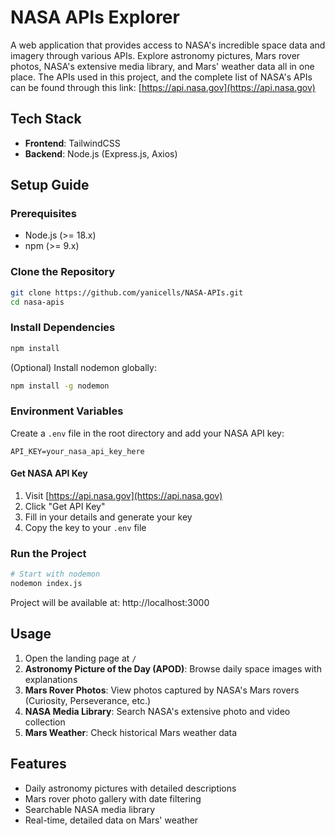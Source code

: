 # NASA APIs Explorer

A web application that provides access to NASA's incredible space data and imagery through various APIs. Explore astronomy pictures, Mars rover photos, NASA's extensive media library, and Mars' weather data all in one place. The APIs used in this project, and the complete list of NASA's APIs can be found through this link: [https://api.nasa.gov](https://api.nasa.gov)


## Tech Stack

- **Frontend**: TailwindCSS
- **Backend**: Node.js (Express.js, Axios)

## Setup Guide

### Prerequisites

- Node.js (>= 18.x)
- npm (>= 9.x)

### Clone the Repository

```bash
git clone https://github.com/yanicells/NASA-APIs.git
cd nasa-apis
```

### Install Dependencies

```bash
npm install
```

(Optional) Install nodemon globally:

```bash
npm install -g nodemon
```

### Environment Variables

Create a `.env` file in the root directory and add your NASA API key:

```env
API_KEY=your_nasa_api_key_here
```

#### Get NASA API Key

1. Visit [https://api.nasa.gov](https://api.nasa.gov)
2. Click "Get API Key"
3. Fill in your details and generate your key
4. Copy the key to your `.env` file

### Run the Project

```bash
# Start with nodemon
nodemon index.js
```

Project will be available at: http://localhost:3000

## Usage

1. Open the landing page at `/`
2. **Astronomy Picture of the Day (APOD)**: Browse daily space images with explanations
3. **Mars Rover Photos**: View photos captured by NASA's Mars rovers (Curiosity, Perseverance, etc.)
4. **NASA Media Library**: Search NASA's extensive photo and video collection
5. **Mars Weather**: Check historical Mars weather data 

## Features

- Daily astronomy pictures with detailed descriptions
- Mars rover photo gallery with date filtering
- Searchable NASA media library
- Real-time, detailed data on Mars' weather